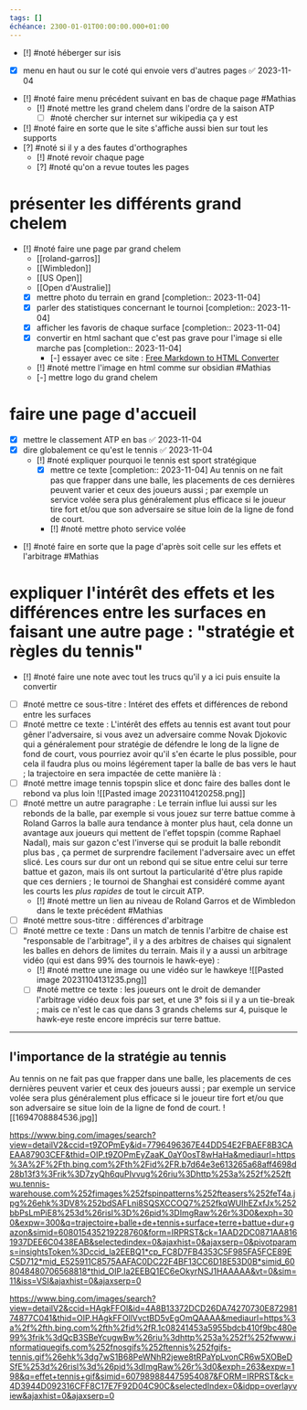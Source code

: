 ```yaml
---
tags: []
échéance: 2300-01-01T00:00:00.000+01:00
---
```


- [!] #noté héberger sur isis 
- [x] menu en haut ou sur le coté qui envoie vers d'autres pages ✅ 2023-11-04
- [!] #noté faire menu précédent suivant en bas de chaque page #Mathias 
	- [!] #noté mettre les grand chelem dans l'ordre de la saison ATP
		- [ ] #noté  chercher sur internet sur wikipedia ça y est
- [!] #noté faire en sorte que le site s'affiche aussi bien sur tout les supports
- [?] #noté  si il y a des fautes d'orthographes
	- [!] #noté revoir chaque page 
	- [?] #noté  qu'on a revue toutes les pages
# présenter les différents grand chelem
- [!] #noté faire une page par grand chelem
	- [[roland-garros]]
	- [[Wimbledon]]
	- [[US Open]]
	- [[Open d'Australie]]
	- [x] mettre photo du terrain en grand  [completion:: 2023-11-04]
	- [x] parler des statistiques concernant le tournoi  [completion:: 2023-11-04]
	- [x] afficher les favoris de chaque surface  [completion:: 2023-11-04]
	- [x] convertir en html sachant que c'est pas grave pour l'image si elle marche pas  [completion:: 2023-11-04]
		- [-] essayer avec ce site : [Free Markdown to HTML Converter](https://markdowntohtml.com/)
	- [!] #noté mettre l'image en html comme sur obsidian #Mathias 
	- [-] mettre logo du grand chelem
# faire une page d'accueil
- [x] mettre le classement ATP en bas ✅ 2023-11-04
- [x] dire globalement ce qu'est le tennis ✅ 2023-11-04
	- [!] #noté expliquer pourquoi le tennis est sport stratégique
		- [x] mettre ce texte  [completion:: 2023-11-04]
			Au tennis on ne fait pas que frapper dans une balle, les placements de ces dernières peuvent varier et ceux des joueurs aussi ; par exemple un service volée sera plus généralement plus efficace si le joueur tire fort et/ou que son adversaire se situe loin de la ligne de fond de court.
		- [!] #noté mettre photo service volée
- [!] #noté faire en sorte que la page d'après soit celle sur les effets et l'arbitrage #Mathias

# expliquer l'intérêt des effets et les différences entre les surfaces en faisant une autre page : "stratégie et règles du tennis"
- [!] #noté faire une note avec tout les trucs qu'il y a ici puis ensuite la convertir
- [ ] #noté  mettre ce sous-titre : Intéret des effets et différences de rebond entre les surfaces
- [ ] #noté  mettre ce texte : L'intérêt des effets au tennis est avant tout pour gêner l'adversaire, si vous avez un adversaire comme Novak Djokovic qui a généralement pour stratégie de défendre le long de la ligne de fond de court, vous pourriez avoir qu'il s'en écarte le plus possible, pour cela il faudra plus ou moins légérement taper la balle de bas vers le haut ; la trajectoire en sera impactée de cette manière là :
 - [ ] #noté  mettre image tennis topspin slice et donc faire des balles dont le rebond va plus loin ![[Pasted image 20231104120258.png]]
 - [ ] #noté  mettre un autre paragraphe : Le terrain influe lui aussi sur les rebonds de la balle, par exemple  si vous jouez sur terre battue comme à Roland Garros la balle aura tendance à monter plus haut, cela donne un avantage aux joueurs qui mettent de l'effet topspin (comme Raphael Nadal), mais sur gazon c'est l'inverse qui se produit la balle rebondit plus bas , ça permet de surprendre facilement l'adversaire avec un effet slicé. Les cours sur dur ont un rebond qui se situe entre celui sur terre battue et gazon, mais ils ont surtout la particularité d'être plus rapide que ces derniers ; le tournoi de Shanghai est considéré comme ayant les courts les *plus rapides* de tout le circuit ATP.
	 - [!] #noté mettre un lien au niveau de Roland Garros et de Wimbledon dans le texte précédent #Mathias 
- [ ] #noté  mettre sous-titre : différences d'arbitrage
- [ ] #noté  mettre ce texte :
		Dans un match de tennis l'arbitre de chaise est "responsable de l'arbitrage", il y a des arbitres de chaises qui signalent les balles en dehors de limites du terrain. Mais il y a aussi un arbitrage vidéo (qui est dans 99% des tournois le hawk-eye) :
	- [!] #noté mettre une image ou une vidéo sur le hawkeye ![[Pasted image 20231104131235.png]]
	- [ ] #noté  mettre ce texte :
		les joueurs ont le droit de demander l'arbitrage vidéo deux fois par set, et une 3° fois si il y a un tie-break ; mais ce n'est le cas que dans 3 grands chelems sur 4, puisque le hawk-eye reste encore imprécis sur terre battue.

_________________________________________________________________________________________________________________________________________________________________________________________________________________
## l'importance de la stratégie au tennis
Au tennis on ne fait pas que frapper dans une balle, les placements de ces dernières peuvent varier et ceux des joueurs aussi ; par exemple un service volée sera plus généralement plus efficace si le joueur tire fort et/ou que son adversaire se situe loin de la ligne de fond de court.
![[1694708884536.jpg]]

https://www.bing.com/images/search?view=detailV2&ccid=t9ZOPmEy&id=7796496367E44DD54E2FBAEF8B3CAEAA87903CEF&thid=OIP.t9ZOPmEyZaaK_0aY0osT8wHaHa&mediaurl=https%3A%2F%2Fth.bing.com%2Fth%2Fid%2FR.b7d64e3e613265a68aff4698d28b13f3%3Frik%3D7zyQh6quPIvvug%26riu%3Dhttp%253a%252f%252ftwu.tennis-warehouse.com%252fimages%252fspinpatterns%252fteasers%252feT4a.jpg%26ehk%3DV8%252bdSAFLni8SQSXCCOQ7%252fkqWUIhEZxfJx%252bbPsLmPiE8%253d%26risl%3D%26pid%3DImgRaw%26r%3D0&exph=300&expw=300&q=trajectoire+balle+de+tennis+surface+terre+battue+dur+gazon&simid=608015435219228760&form=IRPRST&ck=1AAD2DC0871AA8161937DEE6C0438EAB&selectedindex=0&ajaxhist=0&ajaxserp=0&pivotparams=insightsToken%3Dccid_la2EEBQ1*cp_FC8D7FB4353C5F985FA5FCE89EC5D712*mid_E525911C8575AAFAC0DC22F4BF13CC6D18E53D0B*simid_608048480706568818*thid_OIP.la2EEBQ1EC6eOkyrNSJ1HAAAAA&vt=0&sim=11&iss=VSI&ajaxhist=0&ajaxserp=0

https://www.bing.com/images/search?view=detailV2&ccid=HAgkFFOl&id=4A8B13372DCD26DA74270730E87298174877C041&thid=OIP.HAgkFFOllVvctBD5vEgOmQAAAA&mediaurl=https%3a%2f%2fth.bing.com%2fth%2fid%2fR.1c08241453a5955bdcb410f9bc480e99%3frik%3dQcB3SBeYcugwBw%26riu%3dhttp%253a%252f%252fwww.informatiquegifs.com%252fnosgifs%252ftennis%252fgifs-tennis.gif%26ehk%3dg7wS1B68PeWNhR2jewe8tRPaYpLvonCR6w5XOBeDSfE%253d%26risl%3d%26pid%3dImgRaw%26r%3d0&exph=263&expw=198&q=effet+tennis+gif&simid=607989884475954087&FORM=IRPRST&ck=4D3944D092316CFF8C17E7F92D04C90C&selectedIndex=0&idpp=overlayview&ajaxhist=0&ajaxserp=0